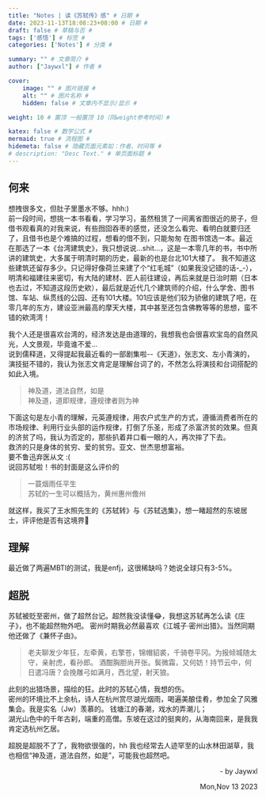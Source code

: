 ```yaml
---
title: "Notes | 读《苏轼传》感" # 日期 #
date: 2023-11-13T18:08:23+08:00 # 日期 #
draft: false # 草稿与否 #
tags: ['感悟'] # 标签 #
categories: ['Notes'] # 分类 #

summary: "" # 文章简介 #
author: ["Jaywxl"] # 作者 #

cover:
    image: "" # 图片链接 #
    alt: "" # 图片名称 #
    hidden: false # 文章内不显示/显示 #

weight: 10 # 置顶 一般置顶 10（同weight参考时间）#

katex: false # 数学公式 #
mermaid: true # 流程图 #
hidemeta: false # 隐藏页面元素如：作者、时间等 #
# description: "Desc Text." # 单页面标题 #
---
```


## 何来

想拽很多文，但肚子里墨水不够。hhh:)  
前一段时间，想挑一本书看看，学习学习，虽然租赁了一间离省图很近的房子，但借书观看真的对我来说，有些囫囵吞枣的感觉，还没怎么看完、看明白就要归还了，且借书也是个难搞的过程，想看的借不到，只能匆匆
在图书馆选一本。最近在那选了一本《台湾建筑史》，我只想说说...shit...，这是一本零几年的书，书中所讲的建筑史，大多属于明清时期的历史，最新的也是台北101大楼了。
我不知道这些建筑还留存多少。只记得好像荷兰来建了个“红毛城”（如果我没记错的话-_-），明清和福建往来密切，有大陆的建材、匠人前往建设，再后来就是日治时期（日本也去过，不知道这段历史欸），最后就是近代几个建筑师的介绍，什么学舍、图书馆、车站、纵贯线的公园、还有101大楼。101应该是他们较为骄傲的建筑了吧，在零几年的东方，建设亚洲最高的摩天大楼，其中甚至还包含佛教等等的思想，蛮不错的欸湾湾！  

<!-- {{< figure src="/img_SuShi/20231106_165921.jpg" >}} -->
我个人还是很喜欢台湾的，经济发达是由道理的，我想我也会很喜欢宝岛的自然风光，人文景观，毕竟谁不爱...  
说到儒释道，又得提起我最近看的一部剧集啦--《天道》，张志文、左小青演的，演技挺不错的，我认为张志文肯定是理解台词了的，不然怎么将演技和台词搭配的如此入境。

> 神及道，道法自然，如是  
> 神及道，道即规律，遵规律者则为神

下面这句是左小青的理解，元英遵规律，用农户式生产的方式，遵循消费者所在的市场规律、利用行业头部的运作规律，打倒了乐圣，形成了杀富济贫的效果。但真的济贫了吗，我认为否定的，那些扒着井口看一眼的人，再次摔了下去。  
救济的只是身体的贫穷、爱的贫穷。亚文、世杰思想富裕。  
要不鲁迅弃医从文 :(  
说回苏轼啦！书的封面是这么评价的

> 一蓑烟雨任平生  
> 苏轼的一生可以概括为，黄州惠州儋州

就这样，我买了王水照先生的《苏轼转》与《苏轼选集》，想一睹超然的东坡居士，评评他是否有这境界🤣

## 理解

最近做了两遍MBTI的测试，我是enfj，这很稀缺吗？她说全球只有3-5%。

## 超脱
苏轼被贬至密州，做了超然台记。超然我没读懂😂，我想这苏轼再怎么读《庄子》，也不能超然物外吧。
密州时期我必然最喜欢《江城子·密州出猎》。当然同期他还做了《兼怀子由》。

> 老夫聊发少年狂，左牵黄，右擎苍，锦帽貂裘，千骑卷平冈。为报倾城随太守，亲射虎，看孙郎。
> 酒酣胸胆尚开张。鬓微霜，又何妨！持节云中，何日遣冯唐？会挽雕弓如满月，西北望，射天狼。

此刻的出猎场景，描绘的狂。此时的苏轼心情，我想的伤。  
密州的环境比不上余杭，诗人在杭州赏尽湖光烟雨，喝遍美酿佳肴，参加全了风雅集会。我是实名（Jw）羡慕的。
钱塘江的春潮，戏水的弄潮儿；  
湖光山色中的千年古刹，端重的高僧。东坡在这过的挺爽的，从海南回来，是我我肯定选杭州乞居。

超脱是超脱不了了，我物欲很强的，hh
我也经常去人迹罕至的山水林田湖草，我也相信“神及道，道法自然，如是”，可能我也超然吧。
<p align="right" > - by Jaywxl</p>
<p align="right" > Mon,Nov 13 2023 </p>
